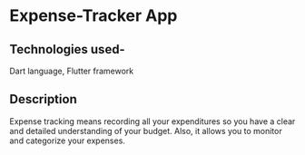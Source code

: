 # Expense-Tracker App
## Technologies used- 
Dart language, Flutter framework

## Description
Expense tracking means recording all your expenditures so you have a clear and detailed understanding of your budget. Also, it allows you to monitor and categorize your expenses.

